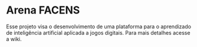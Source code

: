 # Arena FACENS

Esse projeto visa o desenvolvimento de uma plataforma para o aprendizado de inteligência artificial aplicada a jogos digitais. 
Para mais detalhes acesse a wiki.